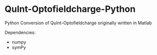 # QuInt-Optofieldcharge-Python
 Python Conversion of QuInt-Optofieldcharge originally written in Matlab

Dependencies:
- numpy
- symPy
